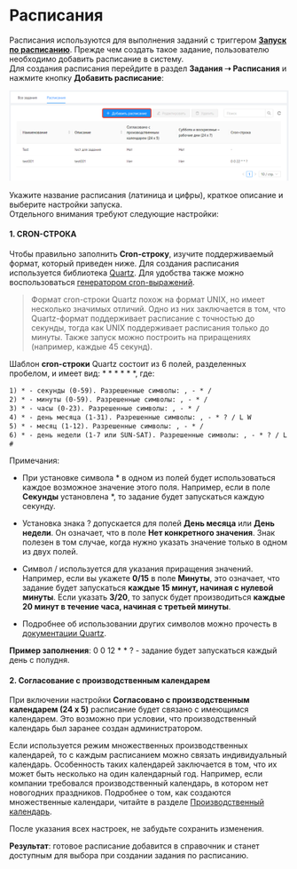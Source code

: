 # Расписания

Расписания используются для выполнения заданий с триггером [**Запуск по расписанию**](https://docs.primo-rpa.ru/primo-rpa/orchestrator/basics/tasks#vidy-triggerov). Прежде чем создать такое задание, пользователю необходимо добавить расписание в систему.\
Для создания расписания перейдите в раздел **Задания ➝ Расписания** и нажмите кнопку **Добавить расписание**:

![](<../../.gitbook/assets/Расписания.png>)

Укажите название расписания (латиница и цифры), краткое описание и выберите настройки запуска.\
Отдельного внимания требуют следующие настройки:

#### 1. **CRON-СТРОКА**

Чтобы правильно заполнить **Cron-строку**, изучите поддерживаемый формат, который приведен ниже. Для создания расписания используется библиотека [Quartz](https://www.quartz-scheduler.net/documentation/quartz-3.x/tutorial/crontriggers.html). Для удобства также можно воспользоваться [генератором cron-выражений](https://www.freeformatter.com/cron-expression-generator-quartz.html).

> Формат cron-строки Quartz похож на формат UNIX, но имеет несколько значимых отличий. Одно из них заключается в том, что Quartz-формат поддерживает расписание с точностью до секунды, тогда как UNIX поддерживает расписания только до минуты. Также запуск можно построить на приращениях (например, каждые 45 секунд).

Шаблон **cron-строки** Quartz состоит из 6 полей, разделенных пробелом, и имеет вид: \* \* \* \* \* \*, где:
   
    1) * - секунды (0-59). Разрешенные символы: , - * /
    2) * - минуты (0-59). Разрешенные символы: , - * /
    3) * - часы (0-23). Разрешенные символы: , - * /
    4) * - день месяца (1-31). Разрешенные символы: , - * ? / L W
    5) * - месяц (1-12). Разрешенные символы: , - * /
    6) * - день недели (1-7 или SUN-SAT). Разрешенные символы: , - * ? / L #
 
Примечания:

* При установке символа \* в одном из полей будет использоваться каждое возможное значение этого поля. Например, если в поле **Секунды** установлена \*, то задание будет запускаться каждую секунду.

* Установка знака ? допускается для полей **День месяца** или **День недели**. Он означает, что в поле **Нет конкретного значения**. Знак полезен в том случае, когда нужно указать значение только в одном из двух полей.

* Символ / используется для указания приращения значений. Например, если вы укажете **0/15** в поле **Минуты**, это означает, что задание будет запускаться **каждые 15 минут, начиная с нулевой минуты**. Если указать **3/20**, то запуск будет производиться **каждые 20 минут в течение часа, начиная с третьей минуты**.
* Подробнее об использовании других символов можно прочесть в [документации Quartz](https://www.quartz-scheduler.net/documentation/quartz-3.x/tutorial/crontriggers.html#cron-expressions).

**Пример заполнения**: 0 0 12 * * ? - задание будет запускаться каждый день с полудня.

#### 2. **Согласование с производственным календарем**

При включении настройки **Согласовано с производственным календарем (24 x 5)** расписание будет связано с имеющимся календарем. Это возможно при условии, что производственный календарь был заранее создан администратором. 

Если используется режим множественных производственных календарей, то с каждым расписанием можно связать индивидуальный календарь. Особенность таких календарей заключается в том, что их может быть несколько на один календарный год. Например, если компании требовался производственный календарь, в котором нет новогодних праздников. Подробнее о том, как создаются множественные календари, читайте в разделе [Производственный календарь](https://docs.primo-rpa.ru/primo-rpa/orchestrator/settings/calendar).

После указания всех настроек, не забудьте сохранить изменения.

**Результат**: готовое расписание добавится в справочник и станет доступным для выбора при создании задания по расписанию.
